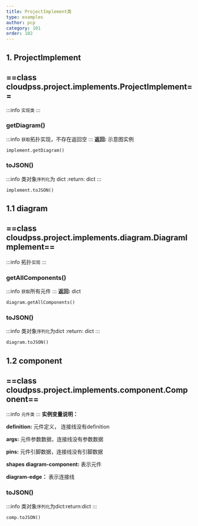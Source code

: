 ```yaml
---
title: ProjectImplement类
type: examples
author: pcp
category: 101
order: 102
---
```


## 1. ProjectImplement
## ==class cloudpss.project.implements.ProjectImplement==
:::info
`实现类`
:::
### getDiagram() 
:::info
`获取`拓扑实现，不存在返回空
:::
**返回:**  示意图实例
```python
implement.getDiagram()
```
### toJSON()
:::info
类对象`序列化`为 dict :return: dict
:::
```python
implement.toJSON()
```
## 1.1 diagram
## ==class cloudpss.project.implements.diagram.DiagramImplement==
:::info
拓扑`实现`
:::
### getAllComponents()

:::info
`获取`所有元件
:::
**返回:** dict<Component>
```python
diagram.getAllComponents()
```
### toJSON()
:::info
类对象`序列化`为dict :return: dict
:::
```python
diagram.toJSON()
```

## 1.2 component
## ==class cloudpss.project.implements.component.Component==
:::info
`元件类` 
:::
**实例变量说明：**

**definition:** 元件定义， 连接线没有definition

**args:** 元件参数数据，连接线没有参数数据

**pins:** 元件引脚数据，连接线没有引脚数据

**shapes diagram-component:** 表示元件

**diagram-edge：** 表示连接线

### toJSON()
:::info
类对象`序列化`为dict:return:dict
:::
```python
comp.toJSON()
```